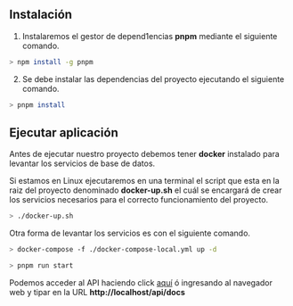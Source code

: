 ## Instalación

1. Instalaremos el gestor de depend1encias **pnpm**
   mediante el siguiente comando.

```bash
> npm install -g pnpm
```

2. Se debe instalar las dependencias del proyecto
   ejecutando el siguiente comando.

```bash
> pnpm install
```

## Ejecutar aplicación

Antes de ejecutar nuestro proyecto
debemos tener **docker** instalado
para levantar los servicios de base de datos.

Si estamos en Linux ejecutaremos en una terminal el script que esta en la raiz del proyecto denominado **docker-up.sh** el cuál se encargará de crear los servicios necesarios para el correcto funcionamiento del proyecto.

```bash
> ./docker-up.sh
```

Otra forma de levantar los servicios es con el siguiente comando.

```bash
> docker-compose -f ./docker-compose-local.yml up -d
```

```bash
> pnpm run start
```

Podemos acceder al API haciendo click [aquí](http://localhost/api/docs) ó ingresando
al navegador web y tipar en la URL **http://localhost/api/docs**
